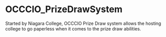 # OCCCIO_PrizeDrawSystem
Started by Niagara College, OCCCIO Prize Draw system allows the hosting college to go paperless when it comes to the prize draw abilities.
